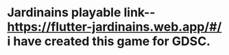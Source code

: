 # Jardinains  playable link--https://flutter-jardinains.web.app/#/   i have created this game for GDSC.
